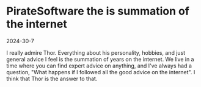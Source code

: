 # PirateSoftware the is summation of the internet

2024-30-7

I really admire Thor. Everything about his personality, hobbies, and just general advice I feel is the summation of years on the internet. We live in a time where you can find expert advice on anything, and I've always had a question, "What happens if I followed all the good advice on the internet". I think that Thor is the answer to that. 